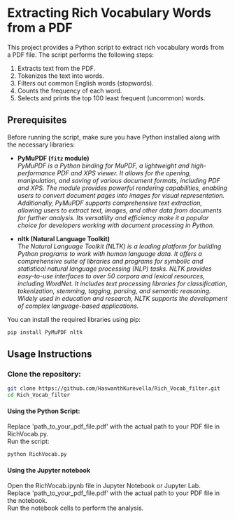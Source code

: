 # Extracting Rich Vocabulary Words from a PDF

This project provides a Python script to extract rich vocabulary words from a PDF file. The script performs the following steps:

1. Extracts text from the PDF.
2. Tokenizes the text into words.
3. Filters out common English words (stopwords).
4. Counts the frequency of each word.
5. Selects and prints the top 100 least frequent (uncommon) words.

## Prerequisites

Before running the script, make sure you have Python installed along with the necessary libraries:  

- **PyMuPDF (`fitz` module)**  
  _PyMuPDF is a Python binding for MuPDF, a lightweight and high-performance PDF and XPS viewer. It allows for the opening, manipulation, and saving of various document formats, including PDF and XPS. The module provides powerful rendering capabilities, enabling users to convert document pages into images for visual representation. Additionally, PyMuPDF supports comprehensive text extraction, allowing users to extract text, images, and other data from documents for further analysis. Its versatility and efficiency make it a popular choice for developers working with document processing in Python._

- **nltk (Natural Language Toolkit)**  
  _The Natural Language Toolkit (NLTK) is a leading platform for building Python programs to work with human language data. It offers a comprehensive suite of libraries and programs for symbolic and statistical natural language processing (NLP) tasks. NLTK provides easy-to-use interfaces to over 50 corpora and lexical resources, including WordNet. It includes text processing libraries for classification, tokenization, stemming, tagging, parsing, and semantic reasoning. Widely used in education and research, NLTK supports the development of complex language-based applications._

You can install the required libraries using pip:  

```sh
pip install PyMuPDF nltk
```

## Usage Instructions


### Clone the repository:

```sh
git clone https://github.com/HaswanthKurevella/Rich_Vocab_filter.git
cd Rich_Vocab_filter
```
#### Using the Python Script:
Replace 'path_to_your_pdf_file.pdf' with the actual path to your PDF file in RichVocab.py.  
Run the script:  
```sh
python RichVocab.py
```
#### Using the Jupyter notebook
Open the RichVocab.ipynb file in Jupyter Notebook or Jupyter Lab.  
Replace 'path_to_your_pdf_file.pdf' with the actual path to your PDF file in the notebook.  
Run the notebook cells to perform the analysis.  

